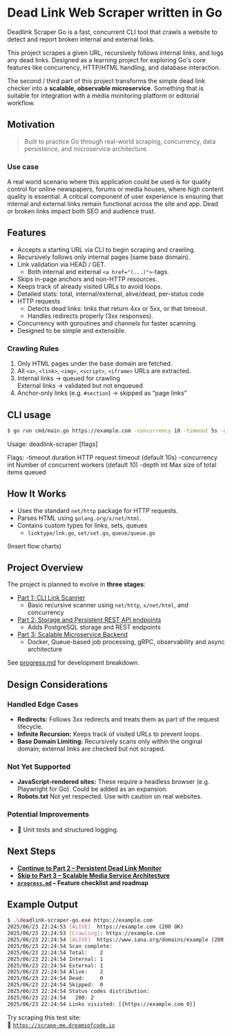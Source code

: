 # Dead Link Web Scraper written in Go

Deadlink Scraper Go is a fast, concurrent CLI tool that crawls a website to detect and report broken internal and external links.

This project scrapes a given URL, recursively follows internal links, and logs any dead links. Designed as a learning project for exploring Go's core features like concurrency, HTTP/HTML handling, and database interaction.

The second / third part of this project transforms the simple dead link checker into a **scalable, observable microservice**. Something that is suitable for integration with a media monitoring platform or editorial workflow.

## Motivation

> Built to practice Go through real-world scraping, concurrency, data persistence, and microservice architecture.

### Use case
A real world scenario where this application could be used is for quality control for online newspapers, forums or media houses, where high content quality is essential. A critical component of user experience is ensuring that internal and external links remain functional across the site and app. Dead or broken links impact both SEO and audience trust.

## Features
- Accepts a starting URL via CLI to begin scraping and crawling.
- Recursively follows only internal pages (same base domain).
- Link validation via HEAD / GET.
  - Both internal and external `<a href="(...)">`-tags.
- Skips in-page anchors and non-HTTP resources.
- Keeps track of already visited URLs to avoid loops.
- Detailed stats: total, internal/external, alive/dead, per-status code
- HTTP requests
  - Detects dead links: links that return 4xx or 5xx, or that timeout.
  - Handles redirects properly (3xx responses).
- Concurrency with goroutines and channels for faster scanning.
- Designed to be simple and extensible.

### Crawling Rules
1. Only HTML pages under the base domain are fetched.
2. All `<a>`, `<link>`, `<img>`, `<script>`, `<iframe>` URLs are extracted.
3. Internal links → queued for crawling  
   External links → validated but not enqueued
4. Anchor-only links (e.g. `#section`) → skipped as “page links”

## CLI usage
```bash
$ go run cmd/main.go https://example.com -concurrency 10 -timeout 5s -depth 200
```

Usage: deadlink-scraper [flags] <url>  

Flags:
  -timeout duration     HTTP request timeout (default 10s)
  -concurrency int      Number of concurrent workers (default 10)
  -depth int            Max size of total items queued

## How It Works

- Uses the standard `net/http` package for HTTP requests.
- Parses HTML using `golang.org/x/net/html`.
- Contains custom types for links, sets, queues
  - `linktype/lnk.go`, `set/set.go`, `queue/queue.go`  

(Insert flow charts)

## Project Overview
The project is planned to evolve in **three stages**:

- [Part 1: CLI Link Scanner](./docs/part1.md)
  - Basic recursive scanner using `net/http`, `x/net/html`, and concurrency
- [Part 2: Storage and Persistent REST API endpoints](./docs/part2.md)
  - Adds PostgreSQL storage and REST endpoints
- [Part 3: Scalable Microservice Backend](./docs/part3.md)
  - Docker, Queue-based job processing, gRPC, observability and async architecture

See [progress.md](./docs/progress.md) for development breakdown.

##  Design Considerations

###  Handled Edge Cases

- **Redirects:** Follows 3xx redirects and treats them as part of the request lifecycle.
- **Infinite Recursion:** Keeps track of visited URLs to prevent loops.
- **Base Domain Limiting:** Recursively scans only within the original domain; external links are checked but not scraped.

###  Not Yet Supported

- **JavaScript-rendered sites:** These require a headless browser (e.g. Playwright for Go). Could be added as an expansion.
- **Robots.txt** Not yet respected. Use with caution on real websites.

###  Potential Improvements
- 🧪 Unit tests and structured logging.

##  Next Steps
- **[Continue to Part 2 – Persistent Dead Link Monitor](./docs/part2.md)**
- **[Skip to Part 3 – Scalable Media Service Architecture](./docs/part3.md)**
- **[`progress.md`](./docs/progress.md) – Feature checklist and roadmap**

## Example Output

```bash
$ .\deadlink-scraper-go.exe https://example.com
2025/06/23 22:24:53 [ALIVE]  https://example.com (200 OK)
2025/06/23 22:24:53 [Crawling]: https://example.com
2025/06/23 22:24:54 [ALIVE]  https://www.iana.org/domains/example (200 OK)
2025/06/23 22:24:54 Scan complete:
2025/06/23 22:24:54 Total:    2
2025/06/23 22:24:54 Internal: 1
2025/06/23 22:24:54 External: 1
2025/06/23 22:24:54 Alive:    2
2025/06/23 22:24:54 Dead:     0
2025/06/23 22:24:54 Skipped:  0
2025/06/23 22:24:54 Status codes distribution:
2025/06/23 22:24:54   200: 2
2025/06/23 22:24:54 Links visisted: [{https://example.com 0}]
```

Try scraping this test site:  
🔗 [`https://scrape-me.dreamsofcode.io`](https://scrape-me.dreamsofcode.io)

